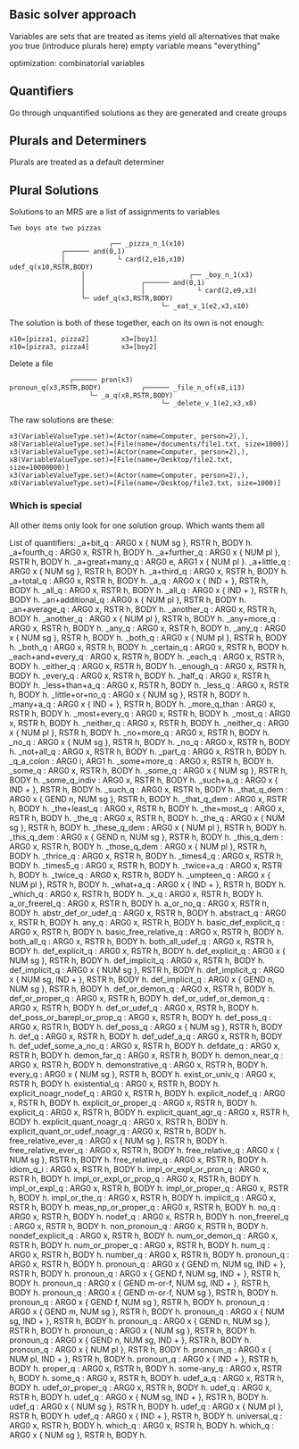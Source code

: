 ## Basic solver approach
Variables are sets that are treated as items
yield all alternatives that make you true (introduce plurals here)
empty variable means "everything"

optimization: combinatorial variables

## Quantifiers
Go through unquantified solutions as they are generated and create groups

## Plurals and Determiners
Plurals are treated as a default determiner

## Plural Solutions
Solutions to an MRS are a list of assignments to variables

~~~
Two boys ate two pizzas
~~~

~~~
                         ┌── _pizza_n_1(x10)
             ┌────── and(0,1)
             │             └ card(2,e16,x10)
udef_q(x10,RSTR,BODY)
                  │                          ┌── _boy_n_1(x3)
                  │              ┌────── and(0,1)
                  │              │             └ card(2,e9,x3)
                  └─ udef_q(x3,RSTR,BODY)
                                      └─ _eat_v_1(e2,x3,x10)
~~~

The solution is both of these together, each on its own is not enough:
~~~
x10=[pizza1, pizza2]        x3=[boy1]
x10=[pizza3, pizza4]        x3=[boy2]
~~~

Delete a file
~~~
               ┌────── pron(x3)
pronoun_q(x3,RSTR,BODY)          ┌────── _file_n_of(x8,i13)
                    └─ _a_q(x8,RSTR,BODY)
                                      └─ _delete_v_1(e2,x3,x8)
~~~

The raw solutions are these:
~~~
x3(VariableValueType.set)=(Actor(name=Computer, person=2),), x8(VariableValueType.set)=[File(name=/documents/file1.txt, size=1000)]
x3(VariableValueType.set)=(Actor(name=Computer, person=2),), x8(VariableValueType.set)=[File(name=/Desktop/file2.txt, size=10000000)]
x3(VariableValueType.set)=(Actor(name=Computer, person=2),), x8(VariableValueType.set)=[File(name=/Desktop/file3.txt, size=1000)]
~~~

### Which is special
All other items only look for one solution group.  Which wants them all

List of quantifiers:
  _a+bit_q : ARG0 x { NUM sg }, RSTR h, BODY h.
  _a+fourth_q : ARG0 x, RSTR h, BODY h.
  _a+further_q : ARG0 x { NUM pl }, RSTR h, BODY h.
  _a+great+many_q : ARG0 e, ARG1 x { NUM pl }.
  _a+little_q : ARG0 x { NUM sg }, RSTR h, BODY h.
  _a+third_q : ARG0 x, RSTR h, BODY h.
  _a+total_q : ARG0 x, RSTR h, BODY h.
  _a_q : ARG0 x { IND + }, RSTR h, BODY h.
  _all_q : ARG0 x, RSTR h, BODY h.
  _all_q : ARG0 x { IND + }, RSTR h, BODY h.
  _an+additional_q : ARG0 x { NUM pl }, RSTR h, BODY h.
  _an+average_q : ARG0 x, RSTR h, BODY h.
  _another_q : ARG0 x, RSTR h, BODY h.
  _another_q : ARG0 x { NUM pl }, RSTR h, BODY h.
  _any+more_q : ARG0 x, RSTR h, BODY h.
  _any_q : ARG0 x, RSTR h, BODY h.
  _any_q : ARG0 x { NUM sg }, RSTR h, BODY h.
  _both_q : ARG0 x { NUM pl }, RSTR h, BODY h.
  _both_q : ARG0 x, RSTR h, BODY h.
  _certain_q : ARG0 x, RSTR h, BODY h.
  _each+and+every_q : ARG0 x, RSTR h, BODY h.
  _each_q : ARG0 x, RSTR h, BODY h.
  _either_q : ARG0 x, RSTR h, BODY h.
  _enough_q : ARG0 x, RSTR h, BODY h.
  _every_q : ARG0 x, RSTR h, BODY h.
  _half_q : ARG0 x, RSTR h, BODY h.
  _less+than+a_q : ARG0 x, RSTR h, BODY h.
  _less_q : ARG0 x, RSTR h, BODY h.
  _little+or+no_q : ARG0 x { NUM sg }, RSTR h, BODY h.
  _many+a_q : ARG0 x { IND + }, RSTR h, BODY h.
  _more_q_than : ARG0 x, RSTR h, BODY h.
  _most+every_q : ARG0 x, RSTR h, BODY h.
  _most_q : ARG0 x, RSTR h, BODY h.
  _neither_q : ARG0 x, RSTR h, BODY h.
  _neither_q : ARG0 x { NUM pl }, RSTR h, BODY h.
  _no+more_q : ARG0 x, RSTR h, BODY h.
  _no_q : ARG0 x { NUM sg }, RSTR h, BODY h.
  _no_q : ARG0 x, RSTR h, BODY h.
  _not+all_q : ARG0 x, RSTR h, BODY h.
  _part_q : ARG0 x, RSTR h, BODY h.
  _q_a_colon : ARG0 i, ARG1 h.
  _some+more_q : ARG0 x, RSTR h, BODY h.
  _some_q : ARG0 x, RSTR h, BODY h.
  _some_q : ARG0 x { NUM sg }, RSTR h, BODY h.
  _some_q_indiv : ARG0 x, RSTR h, BODY h.
  _such+a_q : ARG0 x { IND + }, RSTR h, BODY h.
  _such_q : ARG0 x, RSTR h, BODY h.
  _that_q_dem : ARG0 x { GEND n, NUM sg }, RSTR h, BODY h.
  _that_q_dem : ARG0 x, RSTR h, BODY h.
  _the+least_q : ARG0 x, RSTR h, BODY h.
  _the+most_q : ARG0 x, RSTR h, BODY h.
  _the_q : ARG0 x, RSTR h, BODY h.
  _the_q : ARG0 x { NUM sg }, RSTR h, BODY h.
  _these_q_dem : ARG0 x { NUM pl }, RSTR h, BODY h.
  _this_q_dem : ARG0 x { GEND n, NUM sg }, RSTR h, BODY h.
  _this_q_dem : ARG0 x, RSTR h, BODY h.
  _those_q_dem : ARG0 x { NUM pl }, RSTR h, BODY h.
  _thrice_q : ARG0 x, RSTR h, BODY h.
  _times4_q : ARG0 x, RSTR h, BODY h.
  _times5_q : ARG0 x, RSTR h, BODY h.
  _twice+a_q : ARG0 x, RSTR h, BODY h.
  _twice_q : ARG0 x, RSTR h, BODY h.
  _umpteen_q : ARG0 x { NUM pl }, RSTR h, BODY h.
  _what+a_q : ARG0 x { IND + }, RSTR h, BODY h.
  _which_q : ARG0 x, RSTR h, BODY h.
  _x_q : ARG0 x, RSTR h, BODY h.
  a_or_freerel_q : ARG0 x, RSTR h, BODY h.
  a_or_no_q : ARG0 x, RSTR h, BODY h.
  abstr_def_or_udef_q : ARG0 x, RSTR h, BODY h.
  abstract_q : ARG0 x, RSTR h, BODY h.
  any_q : ARG0 x, RSTR h, BODY h.
  basic_def_explicit_q : ARG0 x, RSTR h, BODY h.
  basic_free_relative_q : ARG0 x, RSTR h, BODY h.
  both_all_q : ARG0 x, RSTR h, BODY h.
  both_all_udef_q : ARG0 x, RSTR h, BODY h.
  def_explicit_q : ARG0 x, RSTR h, BODY h.
  def_explicit_q : ARG0 x { NUM sg }, RSTR h, BODY h.
  def_implicit_q : ARG0 x, RSTR h, BODY h.
  def_implicit_q : ARG0 x { NUM sg }, RSTR h, BODY h.
  def_implicit_q : ARG0 x { NUM sg, IND + }, RSTR h, BODY h.
  def_implicit_q : ARG0 x { GEND n, NUM sg }, RSTR h, BODY h.
  def_or_demon_q : ARG0 x, RSTR h, BODY h.
  def_or_proper_q : ARG0 x, RSTR h, BODY h.
  def_or_udef_or_demon_q : ARG0 x, RSTR h, BODY h.
  def_or_udef_q : ARG0 x, RSTR h, BODY h.
  def_poss_or_barepl_or_prop_q : ARG0 x, RSTR h, BODY h.
  def_poss_q : ARG0 x, RSTR h, BODY h.
  def_poss_q : ARG0 x { NUM sg }, RSTR h, BODY h.
  def_q : ARG0 x, RSTR h, BODY h.
  def_udef_a_q : ARG0 x, RSTR h, BODY h.
  def_udef_some_a_no_q : ARG0 x, RSTR h, BODY h.
  defdate_q : ARG0 x, RSTR h, BODY h.
  demon_far_q : ARG0 x, RSTR h, BODY h.
  demon_near_q : ARG0 x, RSTR h, BODY h.
  demonstrative_q : ARG0 x, RSTR h, BODY h.
  every_q : ARG0 x { NUM sg }, RSTR h, BODY h.
  exist_or_univ_q : ARG0 x, RSTR h, BODY h.
  existential_q : ARG0 x, RSTR h, BODY h.
  explicit_noagr_nodef_q : ARG0 x, RSTR h, BODY h.
  explicit_nodef_q : ARG0 x, RSTR h, BODY h.
  explicit_or_proper_q : ARG0 x, RSTR h, BODY h.
  explicit_q : ARG0 x, RSTR h, BODY h.
  explicit_quant_agr_q : ARG0 x, RSTR h, BODY h.
  explicit_quant_noagr_q : ARG0 x, RSTR h, BODY h.
  explicit_quant_or_udef_noagr_q : ARG0 x, RSTR h, BODY h.
  free_relative_ever_q : ARG0 x { NUM sg }, RSTR h, BODY h.
  free_relative_ever_q : ARG0 x, RSTR h, BODY h.
  free_relative_q : ARG0 x { NUM sg }, RSTR h, BODY h.
  free_relative_q : ARG0 x, RSTR h, BODY h.
  idiom_q_i : ARG0 x, RSTR h, BODY h.
  impl_or_expl_or_pron_q : ARG0 x, RSTR h, BODY h.
  impl_or_expl_or_prop_q : ARG0 x, RSTR h, BODY h.
  impl_or_expl_q : ARG0 x, RSTR h, BODY h.
  impl_or_proper_q : ARG0 x, RSTR h, BODY h.
  impl_or_the_q : ARG0 x, RSTR h, BODY h.
  implicit_q : ARG0 x, RSTR h, BODY h.
  meas_np_or_proper_q : ARG0 x, RSTR h, BODY h.
  no_q : ARG0 x, RSTR h, BODY h.
  nodef_q : ARG0 x, RSTR h, BODY h.
  non_freerel_q : ARG0 x, RSTR h, BODY h.
  non_pronoun_q : ARG0 x, RSTR h, BODY h.
  nondef_explicit_q : ARG0 x, RSTR h, BODY h.
  num_or_demon_q : ARG0 x, RSTR h, BODY h.
  num_or_proper_q : ARG0 x, RSTR h, BODY h.
  num_q : ARG0 x, RSTR h, BODY h.
  number_q : ARG0 x, RSTR h, BODY h.
  pronoun_q : ARG0 x, RSTR h, BODY h.
  pronoun_q : ARG0 x { GEND m, NUM sg, IND + }, RSTR h, BODY h.
  pronoun_q : ARG0 x { GEND f, NUM sg, IND + }, RSTR h, BODY h.
  pronoun_q : ARG0 x { GEND m-or-f, NUM sg, IND + }, RSTR h, BODY h.
  pronoun_q : ARG0 x { GEND m-or-f, NUM sg }, RSTR h, BODY h.
  pronoun_q : ARG0 x { GEND f, NUM sg }, RSTR h, BODY h.
  pronoun_q : ARG0 x { GEND m, NUM sg }, RSTR h, BODY h.
  pronoun_q : ARG0 x { NUM sg, IND + }, RSTR h, BODY h.
  pronoun_q : ARG0 x { GEND n, NUM sg }, RSTR h, BODY h.
  pronoun_q : ARG0 x { NUM sg }, RSTR h, BODY h.
  pronoun_q : ARG0 x { GEND n, NUM sg, IND + }, RSTR h, BODY h.
  pronoun_q : ARG0 x { NUM pl }, RSTR h, BODY h.
  pronoun_q : ARG0 x { NUM pl, IND + }, RSTR h, BODY h.
  pronoun_q : ARG0 x { IND + }, RSTR h, BODY h.
  proper_q : ARG0 x, RSTR h, BODY h.
  some-any_q : ARG0 x, RSTR h, BODY h.
  some_q : ARG0 x, RSTR h, BODY h.
  udef_a_q : ARG0 x, RSTR h, BODY h.
  udef_or_proper_q : ARG0 x, RSTR h, BODY h.
  udef_q : ARG0 x, RSTR h, BODY h.
  udef_q : ARG0 x { NUM sg, IND + }, RSTR h, BODY h.
  udef_q : ARG0 x { NUM sg }, RSTR h, BODY h.
  udef_q : ARG0 x { NUM pl }, RSTR h, BODY h.
  udef_q : ARG0 x { IND + }, RSTR h, BODY h.
  universal_q : ARG0 x, RSTR h, BODY h.
  which_q : ARG0 x, RSTR h, BODY h.
  which_q : ARG0 x { NUM sg }, RSTR h, BODY h.